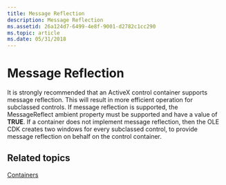 ```yaml
---
title: Message Reflection
description: Message Reflection
ms.assetid: 26a124d7-6499-4e8f-9001-d2782c1cc290
ms.topic: article
ms.date: 05/31/2018
---
```


# Message Reflection

It is strongly recommended that an ActiveX control container supports message reflection. This will result in more efficient operation for subclassed controls. If message reflection is supported, the MessageReflect ambient property must be supported and have a value of **TRUE**. If a container does not implement message reflection, then the OLE CDK creates two windows for every subclassed control, to provide message reflection on behalf on the control container.

## Related topics

<dl> <dt>

[Containers](containers.md)
</dt> </dl>

 

 




